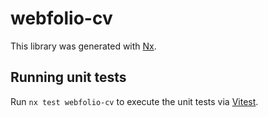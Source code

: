 # webfolio-cv

This library was generated with [Nx](https://nx.dev).

## Running unit tests

Run `nx test webfolio-cv` to execute the unit tests via [Vitest](https://vitest.dev/).
